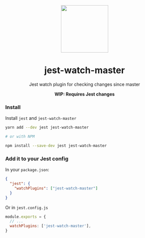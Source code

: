 <div align="center">
  <a href="https://facebook.github.io/jest/">
    <img width="150" height="150" vspace="" hspace="25" src="http://dp.hanlon.io/16694b99c896/jest.png">
  </a>
  <h1>jest-watch-master</h1>
  <p>Jest watch plugin for checking changes since master</p>
  <p><strong>WIP: Requires Jest changes</strong></p>
</div>

### Install

Install `jest` and `jest-watch-master`

```bash
yarn add --dev jest jest-watch-master

# or with NPM

npm install --save-dev jest jest-watch-master
```

### Add it to your Jest config

In your `package.json`:

```json
{
  "jest": {
    "watchPlugins": ["jest-watch-master"]
  }
}
```

Or in `jest.config.js`

```js
module.exports = {
  // ...
  watchPlugins: ['jest-watch-master'],
}
```
